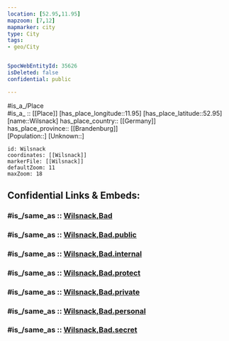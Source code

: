 ```yaml
---
location: [52.95,11.95] 
mapzoom: [7,12] 
mapmarker: city 
type: City
tags:
- geo/City


SpocWebEntityId: 35626
isDeleted: false
confidential: public

---
```

#is_a_/Place  
#is_a_ :: [[Place]] 
[has_place_longitude::11.95] 
[has_place_latitude::52.95] 
[name::Wilsnack] 
has_place_country:: [[Germany]]  
has_place_province:: [[Brandenburg]]  
[Population::] 
[Unknown::] 


```leaflet
id: Wilsnack
coordinates: [[Wilsnack]] 
markerFile: [[Wilsnack]] 
defaultZoom: 11 
maxZoom: 18
```


## Confidential Links & Embeds: 

### #is_/same_as :: [Wilsnack,Bad](/_Standards/Earth/Continent/Europe/Europe~Central/Germany/Germany~East/Brandenburg/counties~Brandenburg/Prignitz/cities~Prignitz/Bad_Wilsnack~Weisen/boroughs~Wilsnack/Wilsnack,Bad.md) 

### #is_/same_as :: [Wilsnack,Bad.public](/_public/Earth/Continent/Europe/Europe~Central/Germany/Germany~East/Brandenburg/counties~Brandenburg/Prignitz/cities~Prignitz/Bad_Wilsnack~Weisen/boroughs~Wilsnack/Wilsnack,Bad.public.md) 

### #is_/same_as :: [Wilsnack,Bad.internal](/_internal/Earth/Continent/Europe/Europe~Central/Germany/Germany~East/Brandenburg/counties~Brandenburg/Prignitz/cities~Prignitz/Bad_Wilsnack~Weisen/boroughs~Wilsnack/Wilsnack,Bad.internal.md) 

### #is_/same_as :: [Wilsnack,Bad.protect](/_protect/Earth/Continent/Europe/Europe~Central/Germany/Germany~East/Brandenburg/counties~Brandenburg/Prignitz/cities~Prignitz/Bad_Wilsnack~Weisen/boroughs~Wilsnack/Wilsnack,Bad.protect.md) 

### #is_/same_as :: [Wilsnack,Bad.private](/_private/Earth/Continent/Europe/Europe~Central/Germany/Germany~East/Brandenburg/counties~Brandenburg/Prignitz/cities~Prignitz/Bad_Wilsnack~Weisen/boroughs~Wilsnack/Wilsnack,Bad.private.md) 

### #is_/same_as :: [Wilsnack,Bad.personal](/_personal/Earth/Continent/Europe/Europe~Central/Germany/Germany~East/Brandenburg/counties~Brandenburg/Prignitz/cities~Prignitz/Bad_Wilsnack~Weisen/boroughs~Wilsnack/Wilsnack,Bad.personal.md) 

### #is_/same_as :: [Wilsnack,Bad.secret](/_secret/Earth/Continent/Europe/Europe~Central/Germany/Germany~East/Brandenburg/counties~Brandenburg/Prignitz/cities~Prignitz/Bad_Wilsnack~Weisen/boroughs~Wilsnack/Wilsnack,Bad.secret.md)

